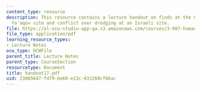 ```yaml
---
content_type: resource
description: This resource contains a lecture handout on finds at the Gesher Benot
  Ya'aqov site and conflict over dredging at an Israeli site.
file: https://ol-ocw-studio-app-qa.s3.amazonaws.com/courses/3-987-human-origins-and-evolution-spring-2006/23865647fd79be60e13c631260cf66ac_handout17.pdf
file_type: application/pdf
learning_resource_types:
- Lecture Notes
ocw_type: OCWFile
parent_title: Lecture Notes
parent_type: CourseSection
resourcetype: Document
title: handout17.pdf
uid: 23865647-fd79-be60-e13c-631260cf66ac
---
```


